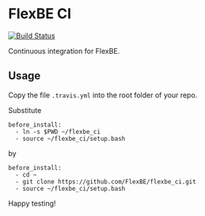 # FlexBE CI
[![Build Status](https://travis-ci.org/pschillinger/travis_sandbox.svg?branch=master)](https://travis-ci.org/pschillinger/travis_sandbox)

Continuous integration for FlexBE.

## Usage

Copy the file `.travis.yml` into the root folder of your repo.

Substitute

    before_install:
      - ln -s $PWD ~/flexbe_ci
      - source ~/flexbe_ci/setup.bash

by

    before_install:
      - cd ~
      - git clone https://github.com/FlexBE/flexbe_ci.git
      - source ~/flexbe_ci/setup.bash

Happy testing!
